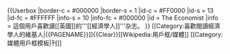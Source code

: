 {{Userbox
  |border-c = #000000
  |border-s = 1
  |id-c     = #FF0000
  |id-s     = 13
  |id-fc    = #FFFFFF
  |info-s   = 10
  |info-fc  = #000000
  |id       = The Economist
  |info     = 這個用戶喜歡讀[[英國]]的'''[[經濟學人]]'''杂志。
}} <includeonly>[[Category:喜歡閱讀經濟學人的維基人|{{PAGENAME}}]]</includeonly><noinclude>{{Clear}}[[Wikipedia:用戶框/媒體]]
[[Category:媒體用戶框模板|刊]]
</noinclude>
